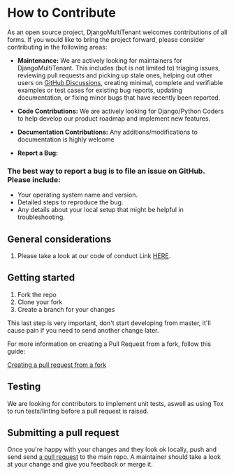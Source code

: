 <!-- @author: Shaun De Ponte, nawtybean3d@gmail.com

----- The MIT License (MIT) -----
Copyright (c) 2023, Shaun De Ponte

Permission is hereby granted, free of charge, to any person obtaining a copy
of this software and associated documentation files (the "Software"), to deal
in the Software without restriction, including without limitation the rights
to use, copy, modify, merge, publish, distribute, sublicense, and/or sell
copies of the Software, and to permit persons to whom the Software is
furnished to do so, subject to the following conditions:

The above copyright notice and this permission notice shall be included in
all copies or substantial portions of the Software.

THE SOFTWARE IS PROVIDED "AS IS", WITHOUT WARRANTY OF ANY KIND, EXPRESS OR
IMPLIED, INCLUDING BUT NOT LIMITED TO THE WARRANTIES OF MERCHANTABILITY,
FITNESS FOR A PARTICULAR PURPOSE AND NONINFRINGEMENT. IN NO EVENT SHALL THE
AUTHORS OR COPYRIGHT HOLDERS BE LIABLE FOR ANY CLAIM, DAMAGES OR OTHER
LIABILITY, WHETHER IN AN ACTION OF CONTRACT, TORT OR OTHERWISE, ARISING FROM,
OUT OF OR IN CONNECTION WITH THE SOFTWARE OR THE USE OR OTHER DEALINGS IN
THE SOFTWARE. -->

# How to Contribute

As an open source project, DjangoMultiTenant welcomes contributions of all forms. If you would like to bring the project forward, please consider contributing in the following areas:

- **Maintenance:** We are actively looking for maintainers for DjangoMultiTenant. This includes (but is not limited to) triaging issues, reviewing pull requests and picking up stale ones, helping out other
  users on [GitHub Discussions](https://github.com/nawtybean/DjangoMultiTenantPublic/discussions), creating minimal, complete and
  verifiable examples or test cases for existing bug reports, updating documentation, or fixing minor bugs that have
  recently been reported.

- **Code Contributions:** We are actively looking for Django/Python Coders to help develop our product roadmap and implement new features.
- **Documentation Contributions:** Any additions/modifications to documentation is highly welcome
- **Report a Bug:**
### The best way to report a bug is to file an issue on GitHub. Please include:

- Your operating system name and version.
- Detailed steps to reproduce the bug.
- Any details about your local setup that might be helpful in troubleshooting.


## General considerations

1. Please take a look at our code of conduct Link [HERE](https://github.com/nawtybean/DjangoMultiTenant/blob/main/CODE_OF_CONDUCT.md).


## Getting started

1. Fork the repo
2. Clone your fork
3. Create a branch for your changes

This last step is very important, don't start developing from master, it'll cause pain if you need to send another change later.

For more information on creating a Pull Request from a fork, follow this guide:

[Creating a pull request from a fork](https://docs.github.com/en/pull-requests/collaborating-with-pull-requests/proposing-changes-to-your-work-with-pull-requests/creating-a-pull-request-from-a-fork)

## Testing

We are looking for contributors to implement unit tests, aswell as using Tox to run tests/linting before a pull request is raised.

## Submitting a pull request

Once you're happy with your changes and they look ok locally, push and send send [a pull request][submit-a-pr] to the main repo. A maintainer should take a look at your change and give you feedback or merge it.

[submit-a-pr]: https://docs.github.com/en/pull-requests/collaborating-with-pull-requests/proposing-changes-to-your-work-with-pull-requests/creating-a-pull-request